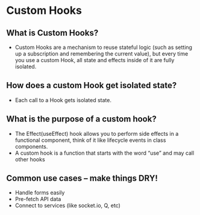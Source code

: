 # Custom Hooks

## What is Custom Hooks?
- Custom Hooks are a mechanism to reuse stateful logic (such as setting up a subscription and remembering the current value), but every time you use a custom Hook, all state and effects inside of it are fully isolated. 

## How does a custom Hook get isolated state? 
- Each call to a Hook gets isolated state.

## What is the purpose of a custom hook?
- The Effect(useEffect) hook allows you to perform side effects in a functional component, think of it like lifecycle events in class components.
- A custom hook is a function that starts with the word “use” and may call other hooks

##  Common use cases – make things DRY!
- Handle forms easily
- Pre-fetch API data
- Connect to services (like socket.io, Q, etc)